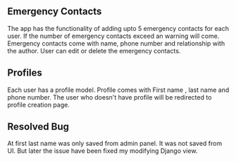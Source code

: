 ## Emergency Contacts

The app has the functionality of adding upto 5 emergency contacts for each user. If the number of emergency contacts exceed an warning will come. Emergency contacts
come with name, phone number and relationship with the author. User can edit or delete the emergency contacts.

## Profiles

Each user has a profile model. Profile comes with First name , last name and phone number. The user who doesn't have profile will be redirected to profile creation page.

## Resolved Bug

At first last name was only saved from admin panel. It was not saved from UI. But later the issue have been fixed my modifying Django view.